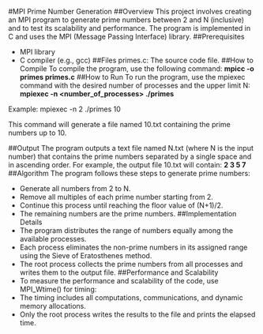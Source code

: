 #MPI Prime Number Generation
##Overview
This project involves creating an MPI program to generate prime numbers between 2 and N (inclusive) and to test its scalability and performance. The program is implemented in C and uses the MPI (Message Passing Interface) library.
##Prerequisites
  - MPI library
  - C compiler (e.g., gcc)
##Files
primes.c: The source code file.
##How to Compile
To compile the program, use the following command: **mpicc -o primes primes.c**
##How to Run
To run the program, use the mpiexec command with the desired number of processes and the upper limit N:
**mpiexec -n <number_of_processes> ./primes <N>**

Example:
mpiexec -n 2 ./primes 10

This command will generate a file named 10.txt containing the prime numbers up to 10.

##Output
The program outputs a text file named N.txt (where N is the input number) that contains the prime numbers separated by a single space and in ascending order. For example, the output file 10.txt will contain: **2 3 5 7**
##Algorithm
The program follows these steps to generate prime numbers:
  - Generate all numbers from 2 to N.
  - Remove all multiples of each prime number starting from 2.
  - Continue this process until reaching the floor value of (N+1)/2.
  - The remaining numbers are the prime numbers.
##Implementation Details
  - The program distributes the range of numbers equally among the available processes.
  - Each process eliminates the non-prime numbers in its assigned range using the Sieve of Eratosthenes method.
  - The root process collects the prime numbers from all processes and writes them to the output file.
##Performance and Scalability
  - To measure the performance and scalability of the code, use MPI_Wtime() for timing:
  - The timing includes all computations, communications, and dynamic memory allocations.
  - Only the root process writes the results to the file and prints the elapsed time.





